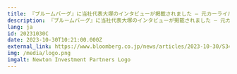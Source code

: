 ```yaml
---
title: 『ブルームバーグ』に当社代表大塚のインタビューが掲載されました – 元カーライルの大塚氏｢ＰＥ流｣上場企業ファンド開始へ－数千億円規模
description: 『ブルームバーグ』に当社代表大塚のインタビューが掲載されました – 元カーライルの大塚氏｢ＰＥ流｣上場企業ファンド開始へ－数千億円規模
lang: ja
id: 20231030C
date: 2023-10-30T10:21:00.000Z
external_link: https://www.bloomberg.co.jp/news/articles/2023-10-30/S34DD2T0G1KW01
img: /media/logo.png
imgalt: Newton Investment Partners Logo
---
```

